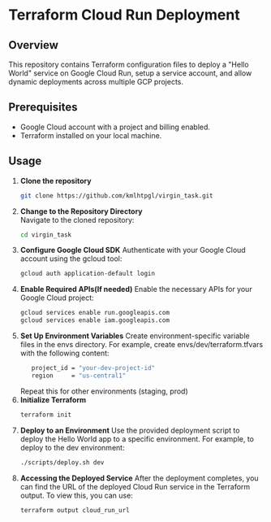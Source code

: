 # Terraform Cloud Run Deployment

## Overview
This repository contains Terraform configuration files to deploy a "Hello World" service on Google Cloud Run, setup a service account, and allow dynamic deployments across multiple GCP projects.

## Prerequisites
- Google Cloud account with a project and billing enabled.
- Terraform installed on your local machine.

## Usage

1. **Clone the repository**
   ```sh
   git clone https://github.com/kmlhtpgl/virgin_task.git
2. **Change to the Repository Directory**  
   Navigate to the cloned repository:
   ```sh
   cd virgin_task
3. **Configure Google Cloud SDK**
   Authenticate with your Google Cloud account using the gcloud tool:
   ```sh
   gcloud auth application-default login
4. **Enable Required APIs(If needed)**
   Enable the necessary APIs for your Google Cloud project:
   ```sh
   gcloud services enable run.googleapis.com
   gcloud services enable iam.googleapis.com
5. **Set Up Environment Variables**
   Create environment-specific variable files in the envs directory. For example, create envs/dev/terraform.tfvars with the following content:
   ```sh
      project_id = "your-dev-project-id"
      region     = "us-central1"
   ```
   Repeat this for other environments (staging, prod)
6. **Initialize Terraform**
   ```sh
   terraform init
7. **Deploy to an Environment**
   Use the provided deployment script to deploy the Hello World app to a specific environment. For example, to deploy to the dev environment:
   ```sh
   ./scripts/deploy.sh dev
8. **Accessing the Deployed Service**
   After the deployment completes, you can find the URL of the deployed Cloud Run service in the Terraform output. To view this, you can use:
   ```sh
   terraform output cloud_run_url

